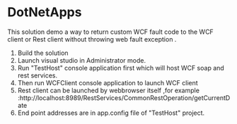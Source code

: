 # DotNetApps

This solution demo a way to return custom WCF fault code to the WCF client or Rest client without throwing web fault exception .

1. Build the solution
2. Launch visual studio in Administrator mode.
3. Run "TestHost" console application first which will host WCF soap and rest services.
4. Then run WCFClient console application to launch WCF client
5. Rest client can be launched by webbrowser itself ,for example :http://localhost:8989/RestServices/CommonRestOperation/getCurrentDate
6. End point addresses are in app.config file of "TestHost" project.
